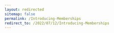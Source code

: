 ```yaml
---
layout: redirected
sitemap: false
permalink: /Introducing-Memberships
redirect_to: /2022/07/12/Introducing-Memberships
---
```

